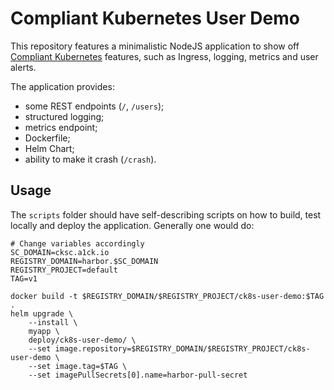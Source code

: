 # Compliant Kubernetes User Demo

This repository features a minimalistic NodeJS application to show off [Compliant Kubernetes](https://compliantkubernetes.io) features, such as Ingress, logging, metrics and user alerts.

The application provides:

- some REST endpoints (`/`, `/users`);
- structured logging;
- metrics endpoint;
- Dockerfile;
- Helm Chart;
- ability to make it crash (`/crash`).

## Usage

The `scripts` folder should have self-describing scripts on how to build, test locally and deploy the application. Generally one would do:

```
# Change variables accordingly
SC_DOMAIN=cksc.a1ck.io
REGISTRY_DOMAIN=harbor.$SC_DOMAIN
REGISTRY_PROJECT=default
TAG=v1

docker build -t $REGISTRY_DOMAIN/$REGISTRY_PROJECT/ck8s-user-demo:$TAG .
helm upgrade \
    --install \
    myapp \
    deploy/ck8s-user-demo/ \
    --set image.repository=$REGISTRY_DOMAIN/$REGISTRY_PROJECT/ck8s-user-demo \
    --set image.tag=$TAG \
    --set imagePullSecrets[0].name=harbor-pull-secret
```
